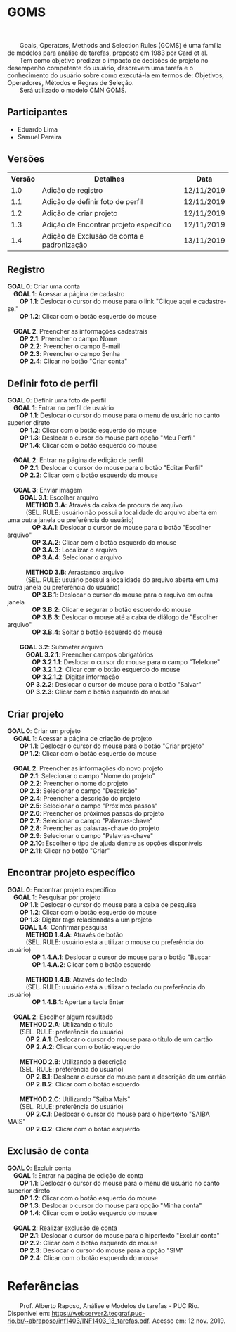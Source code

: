 # GOMS
<div class="line"></div>
<br>
<p text-align="justify">&emsp;&emsp;Goals, Operators, Methods and Selection Rules (GOMS) é uma família de modelos para análise de tarefas, proposto em 1983 por Card et al.
<br>
&emsp;&emsp;Tem como objetivo predizer o impacto de decisões de projeto no desempenho competente do usuário, descrevem uma tarefa e o conhecimento do usuário sobre como executá-la em termos de: Objetivos, Operadores, Métodos e Regras de Seleção.
<br>
&emsp;&emsp;Será utilizado o modelo CMN GOMS.</p>

## Participantes
- Eduardo Lima
- Samuel Pereira

## Versões

<table class="versions">
	<tr>
		<th class="version_header">Versão</th>
		<th>Detalhes</th>
		<th>Data</th>
	</tr>
  <tr>
		<td>1.0</td>
		<td>Adição de registro</td>
		<td>12/11/2019</td>
	</tr>
	<tr>
		<td>1.1</td>
		<td>Adição de definir foto de perfil</td>
		<td>12/11/2019</td>
	</tr>
	<tr>
		<td>1.2</td>
		<td>Adição de criar projeto</td>
		<td>12/11/2019</td>
	</tr>
	<tr>
		<td>1.3</td>
		<td>Adição de Encontrar projeto específico</td>
		<td>12/11/2019</td>
	</tr>
	<tr>
		<td>1.4</td>
		<td>Adição de Exclusão de conta e padronização</td>
		<td>13/11/2019</td>
	</tr>
</table>

## Registro

<p>
<b>GOAL 0</b>: Criar uma conta
<br>&emsp;<b>GOAL 1</b>: Acessar a página de cadastro
<br>&emsp;&emsp;<b>OP 1.1</b>: Deslocar o cursor do mouse para o link "Clique aqui e cadastre-se."
<br>&emsp;&emsp;<b>OP 1.2</b>: Clicar com o botão esquerdo do mouse
<br>&emsp;&emsp;
<br>&emsp;<b>GOAL 2</b>: Preencher as informações cadastrais
<br>&emsp;&emsp;<b>OP 2.1</b>: Preencher o campo Nome
<br>&emsp;&emsp;<b>OP 2.2</b>: Preencher o campo E-mail
<br>&emsp;&emsp;<b>OP 2.3</b>: Preencher o campo Senha
<br>&emsp;&emsp;<b>OP 2.4</b>: Clicar no botão "Criar conta"
</p>



## Definir foto de perfil

<p>
<b>GOAL 0</b>: Definir uma foto de perfil
<br>&emsp;<b>GOAL 1</b>: Entrar no perfil de usuário
<br>&emsp;&emsp;<b>OP 1.1</b>: Deslocar o cursor do mouse para o menu de usuário no canto superior direto
<br>&emsp;&emsp;<b>OP 1.2</b>: Clicar com o botão esquerdo do mouse
<br>&emsp;&emsp;<b>OP 1.3</b>: Deslocar o cursor do mouse para opção "Meu Perfil"
<br>&emsp;&emsp;<b>OP 1.4</b>: Clicar com o botão esquerdo do mouse
<br>&emsp;&emsp;
<br>&emsp;<b>GOAL 2</b>: Entrar na página de edição de perfil
<br>&emsp;&emsp;<b>OP 2.1</b>: Deslocar o cursor do mouse para o botão "Editar Perfil"
<br>&emsp;&emsp;<b>OP 2.2</b>: Clicar com o botão esquerdo do mouse
<br>&emsp;&emsp;
<br>&emsp;<b>GOAL 3</b>: Enviar imagem
<br>&emsp;&emsp;<b>GOAL 3.1</b>: Escolher arquivo
<br>&emsp;&emsp;&emsp;<b>METHOD 3.A</b>: Através da caixa de procura de arquivo
<br>&emsp;&emsp;&emsp;(SEL. RULE: usuário não possui a localidade do arquivo aberta em uma outra janela ou preferência do usuário)
<br>&emsp;&emsp;&emsp;&emsp;<b>OP 3.A.1</b>: Deslocar o cursor do mouse para o botão "Escolher arquivo"
<br>&emsp;&emsp;&emsp;&emsp;<b>OP 3.A.2</b>: Clicar com o botão esquerdo do mouse
<br>&emsp;&emsp;&emsp;&emsp;<b>OP 3.A.3</b>: Localizar o arquivo
<br>&emsp;&emsp;&emsp;&emsp;<b>OP 3.A.4</b>: Selecionar o arquivo
<br>&emsp;&emsp;&emsp;&emsp;
<br>&emsp;&emsp;&emsp;<b>METHOD 3.B</b>: Arrastando arquivo
<br>&emsp;&emsp;&emsp;(SEL. RULE: usuário possui a localidade do arquivo aberta em uma outra janela ou preferência do usuário)
<br>&emsp;&emsp;&emsp;&emsp;<b>OP 3.B.1</b>: Deslocar o cursor do mouse para o arquivo em outra janela
<br>&emsp;&emsp;&emsp;&emsp;<b>OP 3.B.2</b>: Clicar e segurar o botão esquerdo do mouse
<br>&emsp;&emsp;&emsp;&emsp;<b>OP 3.B.3</b>: Deslocar o mouse até a caixa de diálogo de "Escolher arquivo"
<br>&emsp;&emsp;&emsp;&emsp;<b>OP 3.B.4</b>: Soltar o botão esquerdo do mouse
<br>&emsp;&emsp;&emsp;
<br>&emsp;&emsp;<b>GOAL 3.2</b>: Submeter arquivo
<br>&emsp;&emsp;&emsp;<b>GOAL 3.2.1</b>: Preencher campos obrigatórios
<br>&emsp;&emsp;&emsp;&emsp;<b>OP 3.2.1.1</b>: Deslocar o cursor do mouse para o campo "Telefone"
<br>&emsp;&emsp;&emsp;&emsp;<b>OP 3.2.1.2</b>: Clicar com o botão esquerdo do mouse
<br>&emsp;&emsp;&emsp;&emsp;<b>OP 3.2.1.2</b>: Digitar informação
<br>&emsp;&emsp;&emsp;<b>OP 3.2.2</b>: Deslocar o cursor do mouse para o botão "Salvar"
<br>&emsp;&emsp;&emsp;<b>OP 3.2.3</b>: Clicar com o botão esquerdo do mouse
</p>

## Criar projeto

<p>
<b>GOAL 0</b>: Criar um projeto
<br>&emsp;<b>GOAL 1</b>: Acessar a página de criação de projeto
<br>&emsp;&emsp;<b>OP 1.1</b>: Deslocar o cursor do mouse para o botão "Criar projeto"
<br>&emsp;&emsp;<b>OP 1.2</b>: Clicar com o botão esquerdo do mouse
<br>&emsp;&emsp;
<br>&emsp;<b>GOAL 2</b>: Preencher as informações do novo projeto
<br>&emsp;&emsp;<b>OP 2.1</b>: Selecionar o campo "Nome do projeto"
<br>&emsp;&emsp;<b>OP 2.2</b>: Preencher o nome do projeto
<br>&emsp;&emsp;<b>OP 2.3</b>: Selecionar o campo "Descrição"
<br>&emsp;&emsp;<b>OP 2.4</b>: Preencher a descrição do projeto
<br>&emsp;&emsp;<b>OP 2.5</b>: Selecionar o campo "Próximos passos"
<br>&emsp;&emsp;<b>OP 2.6</b>: Preencher os próximos passos do projeto
<br>&emsp;&emsp;<b>OP 2.7</b>: Selecionar o campo "Palavras-chave"
<br>&emsp;&emsp;<b>OP 2.8</b>: Preencher as palavras-chave do projeto
<br>&emsp;&emsp;<b>OP 2.9</b>: Selecionar o campo "Palavras-chave"
<br>&emsp;&emsp;<b>OP 2.10</b>: Escolher o tipo de ajuda dentre as opções disponíveis
<br>&emsp;&emsp;<b>OP 2.11</b>: Clicar no botão "Criar"
</p>

## Encontrar projeto específico

<p>
<b>GOAL 0</b>: Encontrar projeto específico
<br>&emsp;<b>GOAL 1</b>: Pesquisar por projeto
<br>&emsp;&emsp;<b>OP 1.1</b>: Deslocar o cursor do mouse para a caixa de pesquisa
<br>&emsp;&emsp;<b>OP 1.2</b>: Clicar com o botão esquerdo do mouse
<br>&emsp;&emsp;<b>OP 1.3</b>: Digitar tags relacionadas a um projeto
<br>&emsp;&emsp;<b>GOAL 1.4</b>: Confirmar pesquisa
<br>&emsp;&emsp;&emsp;<b>METHOD 1.4.A</b>: Através de botão
<br>&emsp;&emsp;&emsp;(SEL. RULE</b>: usuário está a utilizar o mouse ou preferência do usuário)
<br>&emsp;&emsp;&emsp;&emsp;<b>OP 1.4.A.1</b>: Deslocar o cursor do mouse para o botão "Buscar
<br>&emsp;&emsp;&emsp;&emsp;<b>OP 1.4.A.2</b>: Clicar com o botão esquerdo
<br>&emsp;&emsp;&emsp;&emsp;
<br>&emsp;&emsp;&emsp;<b>METHOD 1.4.B</b>: Através do teclado
<br>&emsp;&emsp;&emsp;(SEL. RULE</b>: usuário está a utilizar o teclado ou preferência do usuário)
<br>&emsp;&emsp;&emsp;&emsp;<b>OP 1.4.B.1</b>: Apertar a tecla Enter
<br>&emsp;&emsp;
<br>&emsp;<b>GOAL 2</b>: Escolher algum resultado
<br>&emsp;&emsp;<b>METHOD 2.A</b>: Utilizando o título
<br>&emsp;&emsp;(SEL. RULE</b>: preferência do usuário)
<br>&emsp;&emsp;&emsp;<b>OP 2.A.1</b>: Deslocar o cursor do mouse para o título de um cartão
<br>&emsp;&emsp;&emsp;<b>OP 2.A.2</b>: Clicar com o botão esquerdo
<br>&emsp;&emsp;&emsp;
<br>&emsp;&emsp;<b>METHOD 2.B</b>: Utilizando a descrição
<br>&emsp;&emsp;(SEL. RULE</b>: preferência do usuário)
<br>&emsp;&emsp;&emsp;<b>OP 2.B.1</b>: Deslocar o cursor do mouse para a descrição de um cartão
<br>&emsp;&emsp;&emsp;<b>OP 2.B.2</b>: Clicar com o botão esquerdo
<br>&emsp;&emsp;&emsp;
<br>&emsp;&emsp;<b>METHOD 2.C</b>: Utilizando "Saiba Mais"
<br>&emsp;&emsp;(SEL. RULE</b>: preferência do usuário)
<br>&emsp;&emsp;&emsp;<b>OP 2.C.1</b>: Deslocar o cursor do mouse para o hipertexto "SAIBA MAIS"
<br>&emsp;&emsp;&emsp;<b>OP 2.C.2</b>: Clicar com o botão esquerdo
</p>

## Exclusão de conta
<p>
<b>GOAL 0</b>: Excluir conta
<br>&emsp;<b>GOAL 1</b>: Entrar na página de edição de conta
<br>&emsp;&emsp;<b>OP 1.1</b>: Deslocar o cursor do mouse para o menu de usuário no canto superior direto
<br>&emsp;&emsp;<b>OP 1.2</b>: Clicar com o botão esquerdo do mouse
<br>&emsp;&emsp;<b>OP 1.3</b>: Deslocar o cursor do mouse para opção "Minha conta"
<br>&emsp;&emsp;<b>OP 1.4</b>: Clicar com o botão esquerdo do mouse
<br>&emsp;
<br>&emsp;<b>GOAL 2</b>: Realizar exclusão de conta
<br>&emsp;&emsp;<b>OP 2.1</b>: Deslocar o cursor do mouse para o hipertexto "Excluir conta"
<br>&emsp;&emsp;<b>OP 2.2</b>: Clicar com o botão esquerdo do mouse
<br>&emsp;&emsp;<b>OP 2.3</b>: Deslocar o cursor do mouse para a opção "SIM"
<br>&emsp;&emsp;<b>OP 2.4</b>: Clicar com o botão esquerdo do mouse
</p>

# Referências
<div class="line"></div>
<p text-align="justify">&emsp;&emsp;Prof. Alberto Raposo, Análise e Modelos de tarefas - PUC Rio. Disponível em: <a href=https://webserver2.tecgraf.puc-rio.br/~abraposo/inf1403/INF1403_13_tarefas.pdf>https://webserver2.tecgraf.puc-rio.br/~abraposo/inf1403/INF1403_13_tarefas.pdf</a>. Acesso em: 12 nov. 2019.</p>